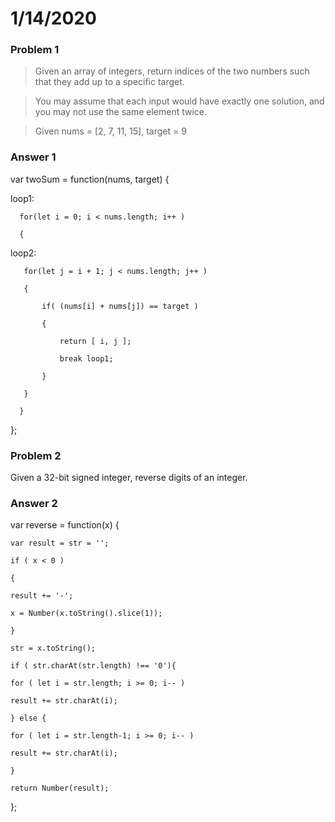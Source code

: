 # 1/14/2020

### Problem 1
  > Given an array of integers, return indices of the two numbers such that they add up to a specific target.

  > You may assume that each input would have exactly one solution, and you may not use the same element twice.
  
  > Given nums = [2, 7, 11, 15], target = 9
  
### Answer 1

  var twoSum = function(nums, target) {
  
  loop1:
      
      for(let i = 0; i < nums.length; i++ )
      
      {
  
  loop2:
       
       for(let j = i + 1; j < nums.length; j++ )
       
       {
           
           if( (nums[i] + nums[j]) == target )
           
           {
               
               return [ i, j ];
               
               break loop1;
           
           }
       
       }
      
      }
  
  };

### Problem 2

Given a 32-bit signed integer, reverse digits of an integer.

### Answer 2

var reverse = function(x) {
    
    var result = str = '';
    
    if ( x < 0 )
    
    {
    
    result += '-';
    
    x = Number(x.toString().slice(1));
    
    }
    
    str = x.toString();
    
    if ( str.charAt(str.length) !== '0'){
    
    for ( let i = str.length; i >= 0; i-- )
    
    result += str.charAt(i);
    
    } else {
    
    for ( let i = str.length-1; i >= 0; i-- )
    
    result += str.charAt(i);
    
    }
    
    return Number(result); 

};

